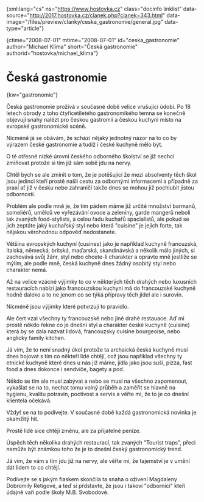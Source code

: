 
{xml:lang="cs" ns="https://www.hostovka.cz" class="docinfo linklist" data-source="http://2017.hostovka.cz/clanek.php?clanek=343.html" data-image="/files/preview/clanky/ceska_gastronomie/general.jpg" data-type="article"}

{ctime="2008-07-01" mtime="2008-07-01" id="ceska\_gastronomie" author="Michael Klíma" short="Česká gastronomie" authorid="hostovka/michael\_klima"}

# Česká gastronomie

<!-- generated attribute kw by user_udpatekw.sh on 2020-04-21, do not edit -->

{kw="gastronomie"}

Česká gastronomie prožívá v současné době velice vrušujicí údobí. Po 18 letech obrody z toho čtyřicetiletého gastronomikého temna se konečně objevují snahy nalézt pro českou gastromii a českou kuchyni místo na evropské gastronomické scéně.

Nicméně já se obávám, že schází nějaký jednotný názor na to co by výrazem české gastronomie a tudíž i české kuchyně mělo být.

O té otřesné nízké úrovni českého odborného školství se již nechci zmiňovat protože si tím již sám sobě jdu na nervy.

Chtěl bych se ale zmínit o tom, že je potěšujicí že mezi absolventy těch škol jsou jedinci kteří prostě našli cestu za odbornými informacemi a případně za praxí ať již v česku nebo zahraničí takže dnes se mohou již pochlubit jistou odborností.

Problém ale podle mně je, že tím pádem máme již určité množství barmanů, someliérů, umělců ve vyřezávání ovoce a zeleniny, garde mangerů neboli tak zvaných food-stylists, a celou řadu kuchařů spacialistů, ale pokud se jich zeptáte jaký kuchařský styl nebo která "cuisine" je jejich forte, tak nějakou věrohodnou odpověď nedostanete.

Většina evropských kuchyní (cusines) jako je například kuchyně francuzská, italská, německá, britská, maďarská, skandinávská a několik málo jiných, si zachovává svůj žánr, styl nebo chcete-li charakter a opravte mně jestliže se mýlím, ale podle mně, česká kuchyně dnes žádný osobitý styl nebo charakter nemá.

Až na velice vzácné výjimky to co v některých těch drahých nebo luxusních restauracích nabízí jako francouzskou kuchyni má do francouzské kuchyně hodně daleko a to ne jenom co se týká přípravy těch jídel ale i surovin.

Nicméně jsou výjimky které potvrzují to pravidlo.

Ale čert vzal všechny ty francouzské nebo jiné drahé restauace. Aď mi prostě někdo řekne co je dnešní styl a charakter české kuchyně (cuisine) která by se dala nazvat lidová, francouzsky cuisine bourgeoise, nebo anglicky family kitchen.

Já vím, že to není snadný úkol protože ta archaická česká kuchyně musí dnes bojovat s tím co někteří lidé chtějí, což jsou například všechny ty etnické kuchyně které dnes u nás již máme, jídla jako jsou suši, pizza, fast food a dnes dokonce i sendviče, bagety a pod.

Někdo se tím ale musí zabývat a nebo se musí na všechno zapomenout, vykašlat se na to, nechat tomu volný průběh a zaměřit se hlavně na hygienu, kvalitu potravin, poctivost a servis a věřte mi, že to je co dnešní klientela očekává.

Vždyť se na to podívejte. V současné době každá gastronomická novinka je okamžitý hit.

Prostě lidé sice chtějí změnu, ale za přijatelné peníze.

Úspěch těch několika drahých restaurací, tak zvaných "Tourist traps", přeci nemůže být známkou toho že je to dnešní český gastronomický trend.

Já vím, že vám s tím jdu již na nervy, ale věřte mi, že tajemství je v umění dát lidem to co chtějí.

Podívejte se s jakým fiaskem skončila ta snaha o oživení Magdaleny Dobromily Retigové, a teď si přdstavte, že jsou i takoví "odborníci" kteří údajně vaří podle školy M.B. Svobodové.

